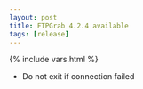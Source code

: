 ```yaml
---
layout: post
title: FTPGrab 4.2.4 available
tags: [release]
---
```

{% include vars.html %}

* Do not exit if connection failed